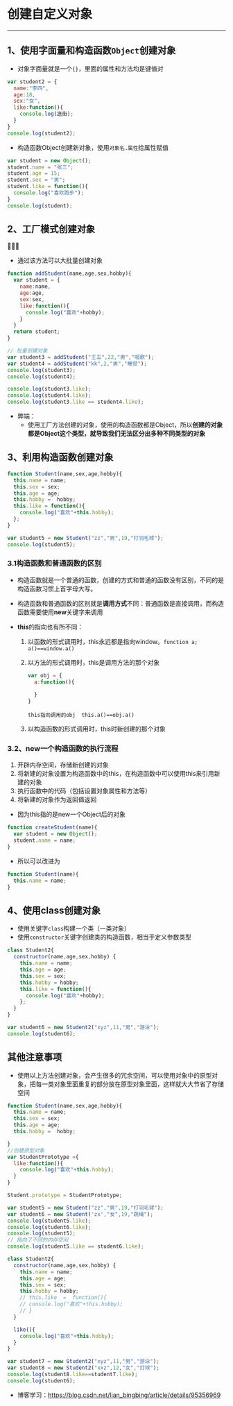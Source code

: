 # 创建自定义对象

---

## 1、使用字面量和构造函数`Object`创建对象

- 对象字面量就是一个`{}`，里面的属性和方法均是键值对

```javascript
var student2 = {
  name:"李四",
  age:18,
  sex:"女",
  like:function(){
    console.log(逛街);
  }
}
console.log(student2);
```

- 构造函数Object创建新对象，使用`对象名.属性`给属性赋值

```javascript
var student = new Object();
student.name = "张三";
student.age = 15;
student.sex = "男";
student.like = function(){
  console.log("喜欢跑步");
}
console.log(student);
```



## 2、工厂模式创建对象



- 通过该方法可以大批量创建对象

```javascript
function addStudent(name,age,sex,hobby){
  var student = {
    name:name,
    age:age,
    sex:sex,
    like:function(){
      console.log("喜欢"+hobby);
    }
  }
  return student;
}

// 批量创建对象
var student3 = addStudent("王五",22,"男","唱歌");
var student4 = addStudent("kk",2,"男","睡觉");
console.log(student3);
console.log(student4);

console.log(student3.like);
console.log(student4.like);
console.log(student3.like == student4.like);
```

- 弊端：
  - 使用工厂方法创建的对象，使用的构造函数都是Object，所以**创建的对象都是Object这个类型，就导致我们无法区分出多种不同类型的对象**



## 3、利用构造函数创建对象

```javascript
function Student(name,sex,age,hobby){
  this.name = name;
  this.sex = sex;
  this.age = age;
  this.hobby =  hobby;
  this.like = function(){
    console.log("喜欢"+this.hobby);
  };
}

var student5 = new Student("zz","男",19,"打羽毛球");
console.log(student5);
```

### 3.1构造函数和普通函数的区别

- 构造函数就是一个普通的函数，创建的方式和普通的函数没有区别，不同的是构造函数习惯上首字母大写。

- 构造函数和普通函数的区别就是**调用方式**不同：普通函数是直接调用，而构造函数需要使用**new**关键字来调用

- **this**的指向也有所不同：

  1. 以函数的形式调用时，this永远都是指向window。`function a; a()==window.a()`

  2. 以方法的形式调用时，this是调用方法的那个对象

     ```javascript
     var obj = {
       a:function(){
         
       }
     }
     ```

     `this指向调用的obj  this.a()==obj.a()`

  3. 以构造函数的形式调用时，this时新创建的那个对象

### 3.2、new一个构造函数的执行流程

1. 开辟内存空间，存储新创建的对象
2. 将新建的对象设置为构造函数中的this，在构造函数中可以使用this来引用新建的对象
3. 执行函数中的代码（包括设置对象属性和方法等）
4. 将新建的对象作为返回值返回

- 因为this指的是new一个Object后的对象

```javascript
function createStudent(name){
  var student = new Object();
  student.name = name;
}
```

- 所以可以改进为

```javascript
function Student(name){
  this.name = name;
}
```

## 4、使用class创建对象

- 使用关键字`class`构建一个类（一类对象）
- 使用`constructor`关键字创建类的构造函数，相当于定义参数类型

```javascript
class Student2{
  constructor(name,age,sex,hobby) {
    this.name = name;
    this.age = age;
    this.sex = sex;
    this.hobby = hobby;
    this.like = function(){
      console.log("喜欢"+hobby);
    };
  }
}

var student6 = new Student2("xyz",11,"男","游泳");
console.log(student6);
```

## 其他注意事项

- 使用以上方法创建对象，会产生很多的冗余空间，可以使用对象中的原型对象，把每一类对象里面重复的部分放在原型对象里面，这样就大大节省了存储空间

```javascript
function Student(name,sex,age,hobby){
  this.name = name;
  this.sex = sex;
  this.age = age;
  this.hobby =  hobby;

}
//创建原型对象
var StudentPrototype ={
  like:function(){
    console.log("喜欢"+this.hobby);
  }
}

Student.prototype = StudentPrototype;

var student5 = new Student("zz","男",19,"打羽毛球");
var student6 = new Student('zx',"女",19,"跳绳");
console.log(student5.like);
console.log(student6.like);
console.log(student5);
// 指向了不同的内存空间
console.log(student5.like == student6.like);

class Student2{
  constructor(name,age,sex,hobby) {
    this.name = name;
    this.age = age;
    this.sex = sex;
    this.hobby = hobby;
    // this.like  =  function(){
    // console.log("喜欢"+this.hobby);
    // }
  }

  like(){
    console.log("喜欢"+this.hobby);
  }
}

var student7 = new Student2("xyz",11,"男","游泳");
var student8 = new Student2("xxz",12,"女","打球");
console.log(student8.like==student7.like);
console.log(student6);
```

- 博客学习：https://blog.csdn.net/lian_bingbing/article/details/95356969



